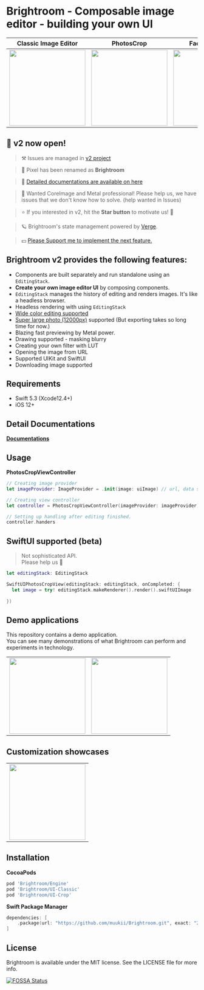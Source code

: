 # Brightroom - Composable image editor - building your own UI

| Classic Image Editor | PhotosCrop | Face detection | Masking component |
| --- | --- | --- | --- |
| <img width=200px src="https://user-images.githubusercontent.com/1888355/112865486-c9154880-90f3-11eb-89eb-bc55f924f517.gif" /> | <img width=200px src=https://user-images.githubusercontent.com/1888355/112720381-4ea4c700-8f41-11eb-8ec3-2446518ded1b.gif /> | <img width=200px src=https://user-images.githubusercontent.com/1888355/112720303-cde5cb00-8f40-11eb-941f-c134368b87c5.gif /> | <img width=200px src=https://user-images.githubusercontent.com/1888355/112927084-6487d700-914f-11eb-86a5-28f9373285e6.gif /> |

## 🎉 v2 now open!

> ⚒ Issues are managed in [v2 project](https://github.com/muukii/Brightroom/projects/2)

> 📌 Pixel has been renamed as **Brightroom**

> 📖 [Detailed documentations are available on here](https://www.notion.so/muukii/Brightroom-d4c59b37610a49de8a14131d24cd6162)

> 🎈 Wanted CoreImage and Metal professional! Please help us, we have issues that we don't know how to solve. (help wanted in Issues)

> ⭐️ If you interested in v2, hit the **Star button** to motivate us! 🤠

> 🪐 Brightroom's state management powered by [Verge](https://github.com/VergeGroup/Verge).

> 💵 [Please Support me to implement the next feature.](https://github.com/sponsors/muukii)


## Brightroom v2 provides the following features:
- Components are built separately and run standalone using an `EditingStack`.
- **Create your own image editor UI** by composing components.
- `EditingStack` manages the history of editing and renders images. It's like a headless browser.
- Headless rendering with using `EditingStack`
- [Wide color editing supported](https://instagram-engineering.com/bringing-wide-color-to-instagram-5a5481802d7d)
- [Super large photo (12000px)](https://eoimages.gsfc.nasa.gov/images/imagerecords/78000/78314/VIIRS_3Feb2012_lrg.jpg) supported (But exporting takes so long time for now.)
- Blazing fast previewing by Metal power.
- Drawing supported - masking blurry
- Creating your own filter with LUT
- Opening the image from URL
- Supported UIKit and SwiftUI
- Downloading image supported

## Requirements

* Swift 5.3 (Xcode12.4+)
* iOS 12+

## Detail Documentations

<b><a href="https://www.notion.so/muukii/Brightroom-d4c59b37610a49de8a14131d24cd6162">Documentations</a></b>

## Usage

**PhotosCropViewController**

```swift
// Creating image provider
let imageProvider: ImageProvider = .init(image: uiImage) // url, data supported.

// Creating view controller
let controller = PhotosCropViewController(imageProvider: imageProvider)

// Setting up handling after editing finished.
controller.handers
```

## SwiftUI supported (beta)

> Not sophisticated API.  
> Please help us 🤲

```swift
let editingStack: EditingStack

SwiftUIPhotosCropView(editingStack: editingStack, onCompleted: {
  let image = try! editingStack.makeRenderer().render().swiftUIImage
  
})
```

## Demo applications

This repository contains a demo application.  
You can see many demonstrations of what Brightroom can perform and experiments in technology.

|||
|---|---|
|<img width=200px src=https://user-images.githubusercontent.com/1888355/113339348-4bf10a00-9365-11eb-915b-dc9e54801fcd.PNG />|<img width=200px src=https://user-images.githubusercontent.com/1888355/113339357-4dbacd80-9365-11eb-80a5-53792b616360.PNG />|

## Customization showcases

|  | 
| --- |
| <img width=200px src="https://user-images.githubusercontent.com/1888355/112861131-7cc80980-90ef-11eb-9d43-8c706abeb9d5.png" /> | 


## Installation

**CocoaPods**

```ruby
pod 'Brightroom/Engine'
pod 'Brightroom/UI-Classic'
pod 'Brightroom/UI-Crop'
```

**Swift Package Manager**

```swift
dependencies: [
    .package(url: "https://github.com/muukii/Brightroom.git", exact: "2.2.0")
]
```

## License

Brightroom is available under the MIT license. See the LICENSE file for more info.

[![FOSSA Status](https://app.fossa.io/api/projects/git%2Bgithub.com%2Fmuukii%2FPixel.svg?type=large)](https://app.fossa.io/projects/git%2Bgithub.com%2Fmuukii%2FPixel?ref=badge_large)

